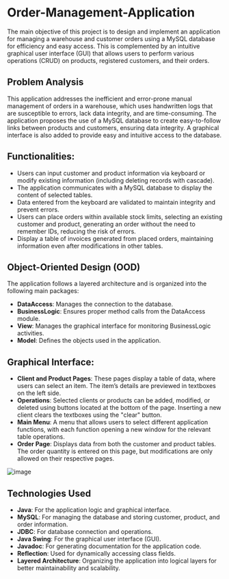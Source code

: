 # Order-Management-Application

The main objective of this project is to design and implement an application for managing a warehouse and customer orders using a MySQL database for efficiency and easy access. This is complemented by an intuitive graphical user interface (GUI) that allows users to perform various operations (CRUD) on products, registered customers, and their orders.

## Problem Analysis

This application addresses the inefficient and error-prone manual management of orders in a warehouse, which uses handwritten logs that are susceptible to errors, lack data integrity, and are time-consuming. The application proposes the use of a MySQL database to create easy-to-follow links between products and customers, ensuring data integrity. A graphical interface is also added to provide easy and intuitive access to the database.

## Functionalities:

- Users can input customer and product information via keyboard or modify existing information (including deleting records with cascade).
- The application communicates with a MySQL database to display the content of selected tables.
- Data entered from the keyboard are validated to maintain integrity and prevent errors.
- Users can place orders within available stock limits, selecting an existing customer and product, generating an order without the need to remember IDs, reducing the risk of errors.
- Display a table of invoices generated from placed orders, maintaining information even after modifications in other tables.


## Object-Oriented Design (OOD)

The application follows a layered architecture and is organized into the following main packages:
-  **DataAccess**: Manages the connection to the database.
-  **BusinessLogic**: Ensures proper method calls from the DataAccess module.
-  **View**: Manages the graphical interface for monitoring BusinessLogic activities.
-  **Model**: Defines the objects used in the application.

## Graphical Interface:
- **Client and Product Pages**: These pages display a table of data, where users can select an item. The item’s details are previewed in textboxes on the left side.
- **Operations**: Selected clients or products can be added, modified, or deleted using buttons located at the bottom of the page. Inserting a new client clears the textboxes using the "clear" button.
- **Main Menu**: A menu that allows users to select different application functions, with each function opening a new window for the relevant table operations.
- **Order Page**: Displays data from both the customer and product tables. The order quantity is entered on this page, but modifications are only allowed on their respective pages.
  
 ![image](https://github.com/user-attachments/assets/3176cf14-3c86-4f8f-999c-337ef9e21422)

## Technologies Used

- **Java**: For the application logic and graphical interface.
- **MySQL**: For managing the database and storing customer, product, and order information.
- **JDBC**: For database connection and operations.
- **Java Swing**: For the graphical user interface (GUI).
- **Javadoc**: For generating documentation for the application code.
- **Reflection**: Used for dynamically accessing class fields.
- **Layered Architecture**: Organizing the application into logical layers for better maintainability and scalability.


